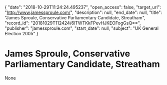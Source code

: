 {
  "date": "2018-10-29T11:24:24.495237", 
  "open_access": false, 
  "target_url": "http://www.jamessproule.com/", 
  "description": null, 
  "end_date": null, 
  "title": "James Sproule, Conservative Parliamentary Candidate, Streatham", 
  "record_id": "20181029T112424/6lTWTKkFPevHJKEOFogGsQ==", 
  "publisher": "jamessproule.com", 
  "start_date": null, 
  "subject": "UK General Election 2005"
}

# James Sproule, Conservative Parliamentary Candidate, Streatham

None